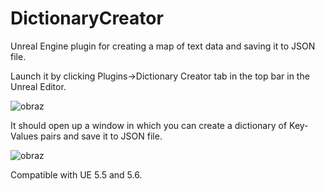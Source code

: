 # DictionaryCreator
Unreal Engine plugin for creating a map of text data and saving it to JSON file.

Launch it by clicking Plugins->Dictionary Creator tab in the top bar in the Unreal Editor.

![obraz](https://github.com/user-attachments/assets/4013d081-72e5-4508-a4f8-4a76d05157a3)

It should open up a window in which you can create a dictionary of Key-Values pairs and save it to JSON file. 

![obraz](https://github.com/user-attachments/assets/20793a7d-e874-4a99-9777-f5f7fd62f7f7)

Compatible with UE 5.5 and 5.6.
